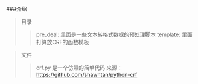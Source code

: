 ###介绍

>目录
>>pre_deal: 里面是一些文本转格式数据的预处理脚本
>>template: 里面打算放CRF的函数模板

>文件
>>crf.py  是一个仿照的简单代码
>>来源：https://github.com/shawntan/python-crf